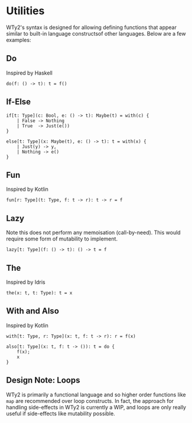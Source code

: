 # Utilities

WTy2's syntax is designed for allowing defining functions that appear similar to built-in language constructsof other languages. Below are a few examples:

## Do

Inspired by Haskell

```WTy2
do(f: () -> t): t = f()
```

## If-Else

```WTy2
if[t: Type](c: Bool, e: () -> t): Maybe(t) = with(c) {
    | False -> Nothing
    | True  -> Just(e())
}
```

```WTy2
else[t: Type](x: Maybe(t), e: () -> t): t = with(x) {
    | Just(y) -> y,
    | Nothing -> e()
}
```

## Fun

Inspired by Kotlin

```WTy2
fun[r: Type](t: Type, f: t -> r): t -> r = f
```

## Lazy

Note this does not perform any memoisation (call-by-need). This would require some form of mutability to implement.

```WTy2
lazy[t: Type](f: () -> t): () -> t = f
```

## The

Inspired by Idris

```
the(x: t, t: Type): t = x
```

## With and Also

Inspired by Kotlin

```WTy2
with[t: Type, r: Type](x: t, f: t -> r): r = f(x)
```

```WTy2
also[t: Type](x: t, f: t -> ()): t = do {
    f(x);
    x
}
```

## Design Note: Loops

WTy2 is primarily a functional language and so higher order functions like `map` are recommended over loop constructs. In fact, the approach for handling side-effects in WTy2 is currently a WIP, and loops are only really useful if side-effects like mutability possible.

